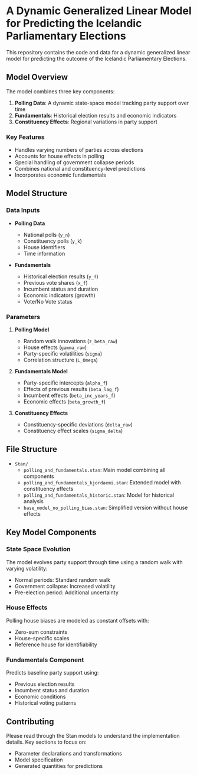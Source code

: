 # A Dynamic Generalized Linear Model for Predicting the Icelandic Parliamentary Elections

This repository contains the code and data for a dynamic generalized linear model for predicting the outcome of the Icelandic Parliamentary Elections.

## Model Overview

The model combines three key components:
1. **Polling Data**: A dynamic state-space model tracking party support over time
2. **Fundamentals**: Historical election results and economic indicators
3. **Constituency Effects**: Regional variations in party support

### Key Features
- Handles varying numbers of parties across elections
- Accounts for house effects in polling
- Special handling of government collapse periods
- Combines national and constituency-level predictions
- Incorporates economic fundamentals

## Model Structure

### Data Inputs
- **Polling Data**
  - National polls (`y_n`)
  - Constituency polls (`y_k`)
  - House identifiers
  - Time information
  
- **Fundamentals**
  - Historical election results (`y_f`)
  - Previous vote shares (`x_f`)
  - Incumbent status and duration
  - Economic indicators (growth)
  - Vote/No Vote status

### Parameters
1. **Polling Model**
   - Random walk innovations (`z_beta_raw`)
   - House effects (`gamma_raw`)
   - Party-specific volatilities (`sigma`)
   - Correlation structure (`L_Omega`)

2. **Fundamentals Model**
   - Party-specific intercepts (`alpha_f`)
   - Effects of previous results (`beta_lag_f`)
   - Incumbent effects (`beta_inc_years_f`)
   - Economic effects (`beta_growth_f`)

3. **Constituency Effects**
   - Constituency-specific deviations (`delta_raw`)
   - Constituency effect scales (`sigma_delta`)

## File Structure

- `Stan/`
  - `polling_and_fundamentals.stan`: Main model combining all components
  - `polling_and_fundamentals_kjordaemi.stan`: Extended model with constituency effects
  - `polling_and_fundamentals_historic.stan`: Model for historical analysis
  - `base_model_no_polling_bias.stan`: Simplified version without house effects


## Key Model Components

### State Space Evolution
The model evolves party support through time using a random walk with varying volatility:
- Normal periods: Standard random walk
- Government collapse: Increased volatility
- Pre-election period: Additional uncertainty

### House Effects
Polling house biases are modeled as constant offsets with:
- Zero-sum constraints
- House-specific scales
- Reference house for identifiability

### Fundamentals Component
Predicts baseline party support using:
- Previous election results
- Incumbent status and duration
- Economic conditions
- Historical voting patterns

## Contributing

Please read through the Stan models to understand the implementation details. Key sections to focus on:
- Parameter declarations and transformations
- Model specification
- Generated quantities for predictions
